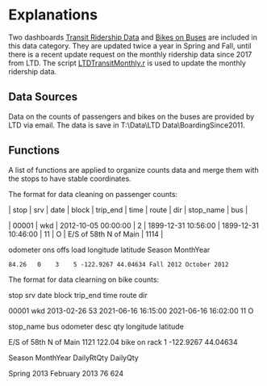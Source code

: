 # Explanations

Two dashboards [Transit Ridership Data](https://www.lcog.org/thempo/page/Transit-Ridership-Data) and [Bikes on Buses](https://www.lcog.org/thempo/page/bikes-buses) are included in this data category. They are updated twice a year in Spring and Fall, until there is a recent update request on the monthly ridership data since 2017 from LTD. The script [LTDTransitMonthly.r](https://github.com/dongmeic/MPO_Data_Portal/blob/master/TransitData/LTDTransitMonthly.r) is used to update the monthly ridership data.

## Data Sources

Data on the counts of passengers and bikes on the buses are provided by LTD via email. The data is save in T:\Data\LTD Data\BoardingSince2011. 

## Functions

A list of functions are applied to organize counts data and merge them with the stops to have stable coordinates.

The format for data cleaning on passenger counts:

 | stop  | srv | date | block | trip_end | time | route | dir | stop_name | bus |
 
 | 00001 | wkd | 2012-10-05 00:00:00 | 2 | 1899-12-31 10:56:00 | 1899-12-31 10:46:00 | 11 | O | E/S of 58th N of Main | 1114 |     

odometer ons offs load longitude latitude    Season    MonthYear

    84.26   0    3    5 -122.9267 44.04634 Fall 2012 October 2012

The format for data clearning on bike counts:

stop srv       date block            trip_end                time route dir

00001 wkd 2013-02-26    53 2021-06-16 16:15:00 2021-06-16 16:02:00    11   O

stop_name  bus odometer         desc qty longitude latitude

E/S of 58th N of Main 1121   122.04 bike on rack   1 -122.9267 44.04634

 Season     MonthYear DailyRtQty DailyQty

Spring 2013 February 2013         76      624